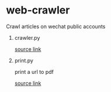 # web-crawler
Crawl articles on wechat public accounts
1. crawler.py

    [source link](https://blog.csdn.net/kuailebuzhidao/article/details/136490943?spm=1001.2014.3001.5502)

2. print.py

    print a url to pdf

    [source link](https://blog.csdn.net/Attitude93/article/details/136671565)